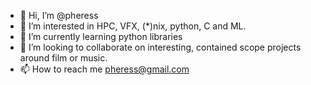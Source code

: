 - 👋 Hi, I’m @pheress
- 👀 I’m interested in HPC, VFX, (*)nix, python, C and ML. 
- 🌱 I’m currently learning python libraries
- 💞️ I’m looking to collaborate on interesting, contained scope projects around film or music.
- 📫 How to reach me pheress@gmail.com

<!---
pheress/pheress is a ✨ special ✨ repository because its `README.md` (this file) appears on your GitHub profile.
You can click the Preview link to take a look at your changes.
--->

